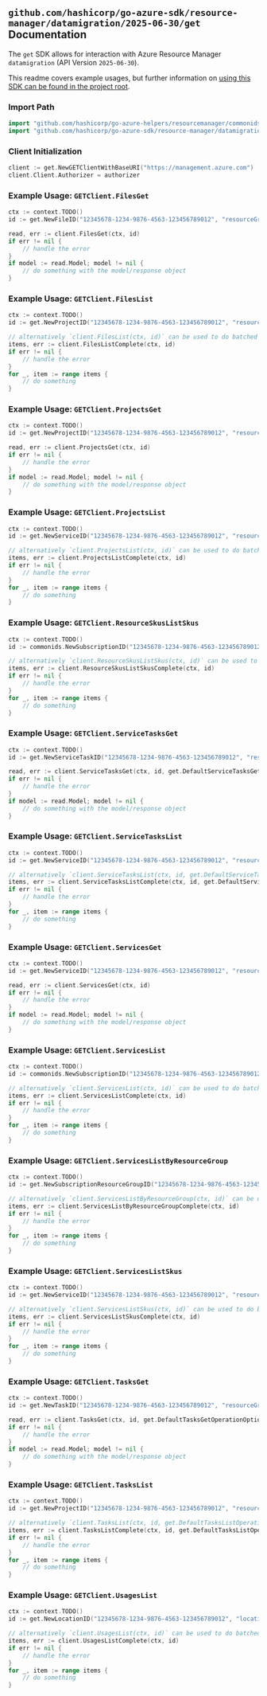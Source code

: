 
## `github.com/hashicorp/go-azure-sdk/resource-manager/datamigration/2025-06-30/get` Documentation

The `get` SDK allows for interaction with Azure Resource Manager `datamigration` (API Version `2025-06-30`).

This readme covers example usages, but further information on [using this SDK can be found in the project root](https://github.com/hashicorp/go-azure-sdk/tree/main/docs).

### Import Path

```go
import "github.com/hashicorp/go-azure-helpers/resourcemanager/commonids"
import "github.com/hashicorp/go-azure-sdk/resource-manager/datamigration/2025-06-30/get"
```


### Client Initialization

```go
client := get.NewGETClientWithBaseURI("https://management.azure.com")
client.Client.Authorizer = authorizer
```


### Example Usage: `GETClient.FilesGet`

```go
ctx := context.TODO()
id := get.NewFileID("12345678-1234-9876-4563-123456789012", "resourceGroupName", "serviceName", "projectName", "fileName")

read, err := client.FilesGet(ctx, id)
if err != nil {
	// handle the error
}
if model := read.Model; model != nil {
	// do something with the model/response object
}
```


### Example Usage: `GETClient.FilesList`

```go
ctx := context.TODO()
id := get.NewProjectID("12345678-1234-9876-4563-123456789012", "resourceGroupName", "serviceName", "projectName")

// alternatively `client.FilesList(ctx, id)` can be used to do batched pagination
items, err := client.FilesListComplete(ctx, id)
if err != nil {
	// handle the error
}
for _, item := range items {
	// do something
}
```


### Example Usage: `GETClient.ProjectsGet`

```go
ctx := context.TODO()
id := get.NewProjectID("12345678-1234-9876-4563-123456789012", "resourceGroupName", "serviceName", "projectName")

read, err := client.ProjectsGet(ctx, id)
if err != nil {
	// handle the error
}
if model := read.Model; model != nil {
	// do something with the model/response object
}
```


### Example Usage: `GETClient.ProjectsList`

```go
ctx := context.TODO()
id := get.NewServiceID("12345678-1234-9876-4563-123456789012", "resourceGroupName", "serviceName")

// alternatively `client.ProjectsList(ctx, id)` can be used to do batched pagination
items, err := client.ProjectsListComplete(ctx, id)
if err != nil {
	// handle the error
}
for _, item := range items {
	// do something
}
```


### Example Usage: `GETClient.ResourceSkusListSkus`

```go
ctx := context.TODO()
id := commonids.NewSubscriptionID("12345678-1234-9876-4563-123456789012")

// alternatively `client.ResourceSkusListSkus(ctx, id)` can be used to do batched pagination
items, err := client.ResourceSkusListSkusComplete(ctx, id)
if err != nil {
	// handle the error
}
for _, item := range items {
	// do something
}
```


### Example Usage: `GETClient.ServiceTasksGet`

```go
ctx := context.TODO()
id := get.NewServiceTaskID("12345678-1234-9876-4563-123456789012", "resourceGroupName", "serviceName", "serviceTaskName")

read, err := client.ServiceTasksGet(ctx, id, get.DefaultServiceTasksGetOperationOptions())
if err != nil {
	// handle the error
}
if model := read.Model; model != nil {
	// do something with the model/response object
}
```


### Example Usage: `GETClient.ServiceTasksList`

```go
ctx := context.TODO()
id := get.NewServiceID("12345678-1234-9876-4563-123456789012", "resourceGroupName", "serviceName")

// alternatively `client.ServiceTasksList(ctx, id, get.DefaultServiceTasksListOperationOptions())` can be used to do batched pagination
items, err := client.ServiceTasksListComplete(ctx, id, get.DefaultServiceTasksListOperationOptions())
if err != nil {
	// handle the error
}
for _, item := range items {
	// do something
}
```


### Example Usage: `GETClient.ServicesGet`

```go
ctx := context.TODO()
id := get.NewServiceID("12345678-1234-9876-4563-123456789012", "resourceGroupName", "serviceName")

read, err := client.ServicesGet(ctx, id)
if err != nil {
	// handle the error
}
if model := read.Model; model != nil {
	// do something with the model/response object
}
```


### Example Usage: `GETClient.ServicesList`

```go
ctx := context.TODO()
id := commonids.NewSubscriptionID("12345678-1234-9876-4563-123456789012")

// alternatively `client.ServicesList(ctx, id)` can be used to do batched pagination
items, err := client.ServicesListComplete(ctx, id)
if err != nil {
	// handle the error
}
for _, item := range items {
	// do something
}
```


### Example Usage: `GETClient.ServicesListByResourceGroup`

```go
ctx := context.TODO()
id := get.NewSubscriptionResourceGroupID("12345678-1234-9876-4563-123456789012", "resourceGroupName")

// alternatively `client.ServicesListByResourceGroup(ctx, id)` can be used to do batched pagination
items, err := client.ServicesListByResourceGroupComplete(ctx, id)
if err != nil {
	// handle the error
}
for _, item := range items {
	// do something
}
```


### Example Usage: `GETClient.ServicesListSkus`

```go
ctx := context.TODO()
id := get.NewServiceID("12345678-1234-9876-4563-123456789012", "resourceGroupName", "serviceName")

// alternatively `client.ServicesListSkus(ctx, id)` can be used to do batched pagination
items, err := client.ServicesListSkusComplete(ctx, id)
if err != nil {
	// handle the error
}
for _, item := range items {
	// do something
}
```


### Example Usage: `GETClient.TasksGet`

```go
ctx := context.TODO()
id := get.NewTaskID("12345678-1234-9876-4563-123456789012", "resourceGroupName", "serviceName", "projectName", "taskName")

read, err := client.TasksGet(ctx, id, get.DefaultTasksGetOperationOptions())
if err != nil {
	// handle the error
}
if model := read.Model; model != nil {
	// do something with the model/response object
}
```


### Example Usage: `GETClient.TasksList`

```go
ctx := context.TODO()
id := get.NewProjectID("12345678-1234-9876-4563-123456789012", "resourceGroupName", "serviceName", "projectName")

// alternatively `client.TasksList(ctx, id, get.DefaultTasksListOperationOptions())` can be used to do batched pagination
items, err := client.TasksListComplete(ctx, id, get.DefaultTasksListOperationOptions())
if err != nil {
	// handle the error
}
for _, item := range items {
	// do something
}
```


### Example Usage: `GETClient.UsagesList`

```go
ctx := context.TODO()
id := get.NewLocationID("12345678-1234-9876-4563-123456789012", "locationName")

// alternatively `client.UsagesList(ctx, id)` can be used to do batched pagination
items, err := client.UsagesListComplete(ctx, id)
if err != nil {
	// handle the error
}
for _, item := range items {
	// do something
}
```
